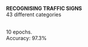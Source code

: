**RECOGNISING TRAFFIC SIGNS**<br>
43 different categories <br/>
<br/>

10 epochs.
<br/>
Accuracy: 97.3%